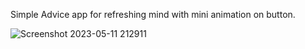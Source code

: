 Simple Advice app for refreshing mind with mini animation on button.

![Screenshot 2023-05-11 212911](https://github.com/jubinjames007/advice-app-react/assets/56087412/cfc16a05-5a9a-435a-977c-3e2b34cf8eb5)
